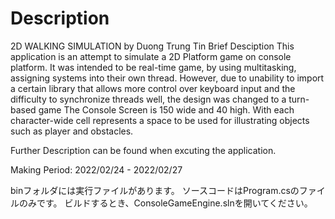 # Description
2D WALKING SIMULATION by Duong Trung Tin
Brief Desciption
This application is an attempt to simulate a 2D Platform game on console platform.
It was intended to be real-time game, by using multitasking, assigning systems into their own thread.
However, due to unability to import a certain library that allows more control over keyboard input and the difficulty to synchronize threads well, the design was changed to a turn-based game
The Console Screen is 150 wide and 40 high. With each character-wide cell represents a space to be used for illustrating objects such as player and obstacles.

Further Description can be found when excuting the application.

Making Period: 2022/02/24 - 2022/02/27

binフォルダには実行ファイルがあります。
ソースコードはProgram.csのファイルのみです。
ビルドするとき、ConsoleGameEngine.slnを開いてください。

